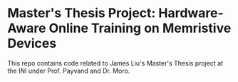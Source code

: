 # Master's Thesis Project: Hardware-Aware Online Training on Memristive Devices

This repo contains code related to James Liu's Master's Thesis project at the INI under Prof. Payvand and Dr. Moro.